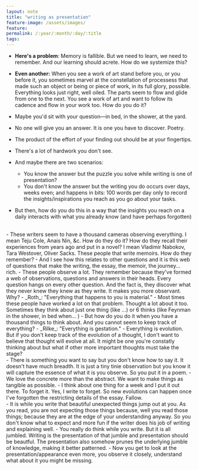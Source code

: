 ```yaml
---
layout: note
title: "writing as presentation"
feature-image: /assets/images/
feature:
permalink: /:year/:month/:day/:title
tags: 
---
```


- **Here's a problem**: Memory is fallible. But we need to learn, we need to remember. And our learning should acrete. How do we systemize this?

- **Even another:** When you see a work of art stand before you, or you before it, you sometimes marvel at the constellation of processess that made such an object or being or piece of work, in its full glory, possible. Everything looks just right, well oiled. The parts seem to flow and glide from one to the next. You see a work of art and want to follow its cadence and flow in your work too. How do you do it?

- Maybe you'd sit with your question—in bed, in the shower, at the yard.
- No one will give you an answer. It is one you have to discover. Poetry.
- The product of the effort of your finding out should be at your fingertips.
- There's a lot of hardwork you don't see.
- And maybe there are two scenarios:
    - You know the answer but the puzzle you solve while writing is one of presentation?
    - You don't know the answer but the writing you do occurs over days, weeks even; and happens in bits: 100 words per day only to record the insights/inspirations you reach as you go about your tasks.
- But then, how do you do this in a way that the insights you reach on a daily interacts with what you already know (and have perhaps forgotten)  
<br>
- These writers seem to have a thousand cameras observing everything. I mean Teju Cole, Anais Nin, &c. How do they do it? How do they recall their experiences from years ago and put in a novel? I mean Vladimir Nabokov, Tara Westover, Oliver Sacks. These people that write memoirs. How do they remember?
- And I see how this relates to other questions and it is this web of questions that make the writing, the essay, the memoir, the journey... rich.
- These people observe a lot. They remember because they've formed a web of observations, questions and answers in their heads. Every question hangs on every other question. And the fact is, they discover what they never knew they knew as they write. It makes you more observant. Why?
- _Roth_: "Everything that happens to you is material."
- Most times these people have worked a lot on that problem. Thought a lot about it too. Sometimes they think about just one thing (like ...) or 6 thinks (like Feynman in the shower, in bed when... )
- But how do you do it when you have a thousand things to think about. And you cannot seem to keep track of everything? 
- _Rilke_: "Everything is gestation."
- Everything is evolution. But if you don't keep track of the evolution of a thought, I don't want to believe that thought will evolve at all. It might be one you're constatly thinking about but what if other more important thoughts must take the stage?  
<br>
- There is something you want to say but you don't know how to say it. It doesn't have much breadth. It is just a tiny tinie observation but you know it will capture the essence of what it is you observe. So you put it in a poem. 
- We love the concrete more than the abstract. We want to make things as tangible as possible.
- I think about one thing for a week and I put it out there. To forget it. Yes, I  write to forget. So new evolutions can happen once I've forgotten the restricting details of the essay. Fallow.
<br>
- It is while you write that beautiful unexpected things jump out at you. As you read, you are not expecting those things because, well you read those things; because they are at the edge of your understanding anyway. So you don't know what to expect and more fun if the writer does his job of writing and explaining well.
- You really do think while you write. But it is all jumbled. Writing is the presentation of that jumble and presentation should be beautful. The presentation also somehow prunes the underlying jumble of knowledge, making it better patterned.
- Now you get to look at the presentation/appearance even more, you observe it closely, understand what about it you might be missing.
